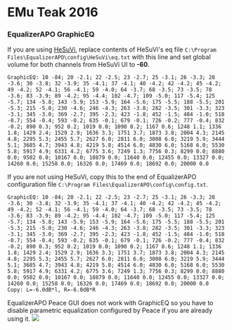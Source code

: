 # EMu Teak 2016
### EqualizerAPO GraphicEQ
If you are using [HeSuVi](https://sourceforge.net/projects/hesuvi/), replace contents of HeSuVi's eq file `C:\Program Files\EqualizerAPO\config\HeSuVi\eq.txt` with this line and set global volume for both channels from HeSuVi UI to **-60**.
```
GraphicEQ: 10 -84; 20 -2.1; 22 -2.5; 23 -2.7; 25 -3.1; 26 -3.3; 28 -3.6; 30 -3.8; 32 -3.9; 35 -4.1; 37 -4.1; 40 -4.2; 42 -4.2; 45 -4.2; 49 -4.2; 52 -4.1; 56 -4.1; 59 -4.0; 64 -3.7; 68 -3.5; 73 -3.5; 78 -3.6; 83 -3.9; 89 -4.2; 95 -4.4; 102 -4.7; 109 -5.0; 117 -5.4; 125 -5.7; 134 -5.8; 143 -5.9; 153 -5.9; 164 -5.6; 175 -5.5; 188 -5.5; 201 -5.3; 215 -5.0; 230 -4.6; 246 -4.3; 263 -3.8; 282 -3.5; 301 -3.3; 323 -3.1; 345 -3.0; 369 -2.7; 395 -2.3; 423 -1.8; 452 -1.5; 484 -1.0; 518 -0.7; 554 -0.4; 593 -0.2; 635 -0.1; 679 -0.1; 726 -0.2; 777 -0.4; 832 -0.2; 890 0.3; 952 0.2; 1019 0.0; 1090 0.2; 1167 0.6; 1248 1.1; 1336 1.8; 1429 2.4; 1529 2.9; 1636 3.3; 1751 3.7; 1873 3.8; 2004 4.3; 2145 4.8; 2295 5.3; 2455 5.7; 2627 6.0; 2811 6.0; 3008 6.0; 3219 5.9; 3444 5.1; 3685 4.7; 3943 4.8; 4219 5.8; 4514 6.0; 4830 6.0; 5168 6.0; 5530 5.8; 5917 4.9; 6331 4.2; 6775 3.6; 7249 1.3; 7756 0.3; 8299 0.0; 8880 0.0; 9502 0.0; 10167 0.0; 10879 0.0; 11640 0.0; 12455 0.0; 13327 0.0; 14260 0.0; 15258 0.0; 16326 0.0; 17469 0.0; 18692 0.0; 20000 0.0
```
If you are not using HeSuVi, copy this to the end of EqualizerAPO configuration file `C:\Program Files\EqualizerAPO\config\config.txt`.
```
GraphicEQ: 10 -84; 20 -2.1; 22 -2.5; 23 -2.7; 25 -3.1; 26 -3.3; 28 -3.6; 30 -3.8; 32 -3.9; 35 -4.1; 37 -4.1; 40 -4.2; 42 -4.2; 45 -4.2; 49 -4.2; 52 -4.1; 56 -4.1; 59 -4.0; 64 -3.7; 68 -3.5; 73 -3.5; 78 -3.6; 83 -3.9; 89 -4.2; 95 -4.4; 102 -4.7; 109 -5.0; 117 -5.4; 125 -5.7; 134 -5.8; 143 -5.9; 153 -5.9; 164 -5.6; 175 -5.5; 188 -5.5; 201 -5.3; 215 -5.0; 230 -4.6; 246 -4.3; 263 -3.8; 282 -3.5; 301 -3.3; 323 -3.1; 345 -3.0; 369 -2.7; 395 -2.3; 423 -1.8; 452 -1.5; 484 -1.0; 518 -0.7; 554 -0.4; 593 -0.2; 635 -0.1; 679 -0.1; 726 -0.2; 777 -0.4; 832 -0.2; 890 0.3; 952 0.2; 1019 0.0; 1090 0.2; 1167 0.6; 1248 1.1; 1336 1.8; 1429 2.4; 1529 2.9; 1636 3.3; 1751 3.7; 1873 3.8; 2004 4.3; 2145 4.8; 2295 5.3; 2455 5.7; 2627 6.0; 2811 6.0; 3008 6.0; 3219 5.9; 3444 5.1; 3685 4.7; 3943 4.8; 4219 5.8; 4514 6.0; 4830 6.0; 5168 6.0; 5530 5.8; 5917 4.9; 6331 4.2; 6775 3.6; 7249 1.3; 7756 0.3; 8299 0.0; 8880 0.0; 9502 0.0; 10167 0.0; 10879 0.0; 11640 0.0; 12455 0.0; 13327 0.0; 14260 0.0; 15258 0.0; 16326 0.0; 17469 0.0; 18692 0.0; 20000 0.0
Copy: L=-6.0dB*l, R=-6.0dB*R
```
EqualizerAPO Peace GUI does not work with GraphicEQ so you have to disable parametric equalization configured by Peace if you are already using it.
![](https://raw.githubusercontent.com/jaakkopasanen/AutoEq/master/results/Headphone.com/innerfidelity/onear/EMu%20Teak%202016/EMu%20Teak%202016.png)
